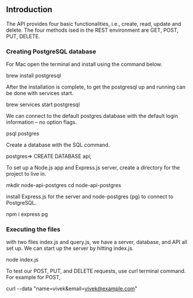 ## Introduction 

The API provides four basic functionalities, i.e., create, read, update and delete. The four methods ised in the REST environment are GET, POST, PUT, DELETE. 

### Creating PostgreSQL database

For Mac open the terminal and install using the command below.

brew install postgresql

After the installation is complete, to get the postgresql up and running can be done with services start.

brew services start postgresql

We can connect to the default postgres database with the default login information – no option flags.

psql postgres

Create a database with the SQL command.

postgres=> CREATE DATABASE api;

To set up a Node.js app and Express.js server, create a directory for the project to live in.

mkdir node-api-postgres
cd node-api-postgres

install Express.js for the server and node-postgres (pg) to connect to PostgreSQL.

npm i express pg

### Executing the files

with two files index.js and query.js, we have a server, database, and API all set up. We can start up the server by hitting index.js.

node index.js

To test our POST, PUT, and DELETE requests, use curl terminal command. For example for POST, 

curl --data "name=vivek&email=vivek@example.com" 

